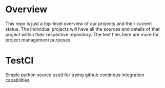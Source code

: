 # Overview

This repo is just a top-level overview of our projects and their current status. The individual projects will have all the sources and details of that project within their respective repository. The text files here are more for project management purposes.

# TestCI
Simple python source used for trying github continous integration capabilities
